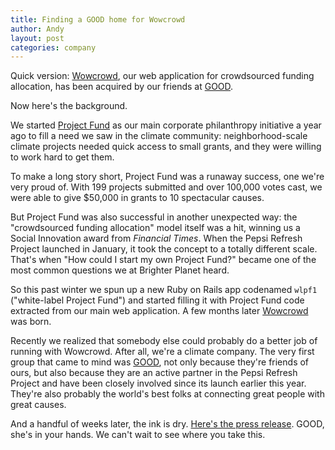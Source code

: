 ```yaml
---
title: Finding a GOOD home for Wowcrowd
author: Andy
layout: post
categories: company
---
```


 Quick version: [Wowcrowd](http://wowcrowd.com), our web application for crowdsourced funding allocation, has been acquired by our friends at [GOOD](http://good.is).

Now here's the background.

We started [Project Fund](http://projectfund.brighterplanet.com) as our main corporate philanthropy initiative a year ago to fill a need we saw in the climate community: neighborhood-scale climate projects needed quick access to small grants, and they were willing to work hard to get them.

To make a long story short, Project Fund was a runaway success, one we're very proud of. With 199 projects submitted and over 100,000 votes cast, we were able to give $50,000 in grants to 10 spectacular causes.

But Project Fund was also successful in another unexpected way: the "crowdsourced funding allocation" model itself was a hit, winning us a Social Innovation award from *Financial Times*. When the Pepsi Refresh Project launched in January, it took the concept to a totally different scale. That's when "How could I start my own Project Fund?" became one of the most common questions we at Brighter Planet heard.

So this past winter we spun up a new Ruby on Rails app codenamed `wlpf1` ("white-label Project Fund") and started filling it with Project Fund code extracted from our main web application. A few months later [Wowcrowd](http://wowcrowd.com) was born.

Recently we realized that somebody else could probably do a better job of running with Wowcrowd. After all, we're a climate company. The very first group that came to mind was [GOOD](http://good.is), not only because they're friends of ours, but also because they are an active partner in the Pepsi Refresh Project and have been closely involved since its launch earlier this year. They're also probably the world's best folks at connecting great people with great causes.

And a handful of weeks later, the ink is dry. [Here's the press release](http://www.prweb.com/releases/2010/09/prweb4452954.htm). GOOD, she's in your hands. We can't wait to see where you take this. 
